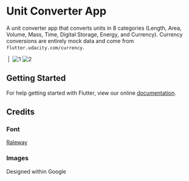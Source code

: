 # Unit Converter App

A unit converter app that converts units in 8 categories (Length, Area, Volume, Mass, Time, Digital Storage, Energy, and Currency).
Currency conversions are entirely mock data and come from `flutter.udacity.com/currency`.

![]()  |  ![]()
![1](/unit-converter-app-1.jpg) ![2](/unit-converter-app-2.jpg)
## Getting Started

For help getting started with Flutter, view our online
[documentation](http://flutter.io/).

## Credits

### Font
[Raleway](https://fonts.google.com/specimen/Raleway)

### Images
Designed within Google


